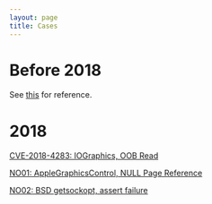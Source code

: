 ```yaml
---
layout: page
title: Cases
---
```



# Before 2018
See [this](http://fuzzer.cn/vulnerability/) for reference.


# 2018

[CVE-2018-4283: IOGraphics, OOB Read](/_posts/2018-07-10-CVE-2018-4283.md)

[NO01: AppleGraphicsControl, NULL Page Reference](/_posts/2018-07-10-NO01.md)

[NO02: BSD getsockopt, assert failure](/_posts/2018-07-10-NO02.md)



